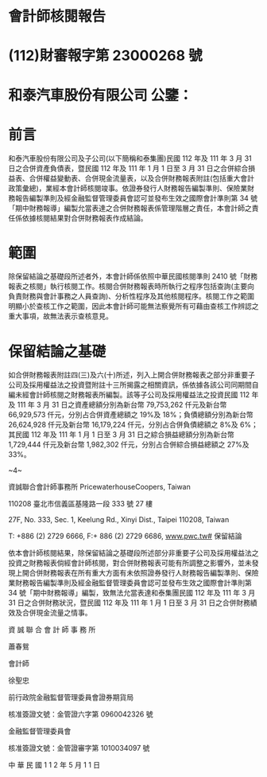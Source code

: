 # 會計師核閱報告

# (112)財審報字第 23000268 號

# 和泰汽車股份有限公司 公鑒：

# 前言

和泰汽車股份有限公司及子公司(以下簡稱和泰集團)民國 112 年及 111 年 3 月 31 日之合併資產負債表，暨民國 112 年及 111 年 1 月 1 日至 3 月 31 日之合併綜合損益表、合併權益變動表、合併現金流量表，以及合併財務報表附註(包括重大會計政策彙總)，業經本會計師核閱竣事。依證券發行人財務報告編製準則、保險業財務報告編製準則及經金融監督管理委員會認可並發布生效之國際會計準則第 34 號「期中財務報導」編製允當表達之合併財務報表係管理階層之責任，本會計師之責任係依據核閱結果對合併財務報表作成結論。

# 範圍

除保留結論之基礎段所述者外，本會計師係依照中華民國核閱準則 2410 號「財務報表之核閱」執行核閱工作。核閱合併財務報表時所執行之程序包括查詢(主要向負責財務與會計事務之人員查詢)、分析性程序及其他核閱程序。核閱工作之範圍明顯小於查核工作之範圍，因此本會計師可能無法察覺所有可藉由查核工作辨認之重大事項，故無法表示查核意見。

# 保留結論之基礎

如合併財務報表附註四(三)及六(十)所述，列入上開合併財務報表之部分非重要子公司及採用權益法之投資暨附註十三所揭露之相關資訊，係依據各該公司同期間自編未經會計師核閱之財務報表所編製。該等子公司及採用權益法之投資民國 112 年及 111 年 3 月 31 日之資產總額分別為新台幣 79,753,262 仟元及新台幣 66,929,573 仟元，分別占合併資產總額之 19%及 18%；負債總額分別為新台幣 26,624,928 仟元及新台幣 16,179,224 仟元，分別占合併負債總額之 8%及 6%；其民國 112 年及 111 年 1 月 1 日至 3 月 31 日之綜合損益總額分別為新台幣 1,729,444 仟元及新台幣 1,982,302 仟元，分別占合併綜合損益總額之 27%及 33%。

~4~

資誠聯合會計師事務所 PricewaterhouseCoopers, Taiwan

110208 臺北市信義區基隆路一段 333 號 27 樓

27F, No. 333, Sec. 1, Keelung Rd., Xinyi Dist., Taipei 110208, Taiwan

T: +886 (2) 2729 6666, F:+ 886 (2) 2729 6686, www.pwc.tw# 保留結論

依本會計師核閱結果，除保留結論之基礎段所述部分非重要子公司及採用權益法之投資之財務報表倘經會計師核閱，對合併財務報表可能有所調整之影響外，並未發現上開合併財務報表在所有重大方面有未依照證券發行人財務報告編製準則、保險業財務報告編製準則及經金融監督管理委員會認可並發布生效之國際會計準則第 34 號「期中財務報導」編製，致無法允當表達和泰集團民國 112 年及 111 年 3 月 31 日之合併財務狀況，暨民國 112 年及 111 年 1 月 1 日至 3 月 31 日之合併財務績效及合併現金流量之情事。

資 誠 聯 合 會 計 師 事 務 所

蕭春鴛

會計師

徐聖忠

前行政院金融監督管理委員會證券期貨局

核准簽證文號：金管證六字第 0960042326 號

金融監督管理委員會

核准簽證文號：金管證審字第 1010034097 號

中 華 民 國 1 1 2 年 5 月 1 1 日